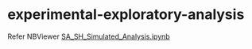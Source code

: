 # experimental-exploratory-analysis

Refer NBViewer <a href="https://nbviewer.org/gist/sushmaakoju/c65ea1f18a4c613fb5d1cea4436a9566">SA_SH_Simulated_Analysis.ipynb</a>
